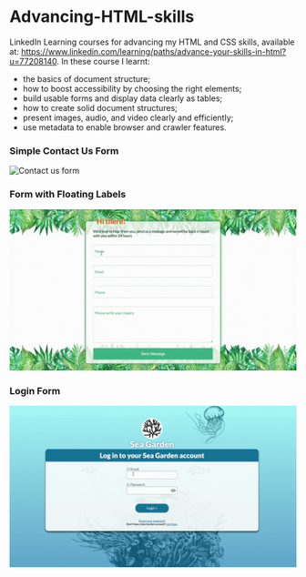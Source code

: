 # Advancing-HTML-skills
LinkedIn Learning courses for advancing my HTML and CSS skills, available at: https://www.linkedin.com/learning/paths/advance-your-skills-in-html?u=77208140. 
In these course I learnt:

- the basics of document structure;
- how to boost accessibility by choosing the right elements;
- build usable forms and display data clearly as tables;
- how to create solid document structures;
- present images, audio, and video clearly and efficiently;
- use metadata to enable browser and crawler features.

### Simple Contact Us Form
![Contact us form]()

### Form with Floating Labels
![form with floating labels](https://github.com/faridamoussaeff/Advancing-HTML-skills/blob/main/Docs/Form_floating_labels.gif)

### Login Form
![login form](https://github.com/faridamoussaeff/Advancing-HTML-skills/blob/main/Docs/Login_Form.gif)